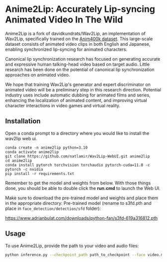 # **Anime2Lip: Accurately Lip-syncing Animated Video In The Wild**

Anime2Lip is a fork of davidkundrats/Wav2Lip, an implementation of Wav2Lip, specifically trained on the [Anim400k dataset](https://github.com/davidmchan/Anim400K). This large-scale dataset consists of animated video clips in 
both English and Japanese, enabling synchronized lip-syncing for animated characters.

Canonical lip synchronization research has focused on generating accurate and expressive human talking-head video based on target audio. Little research has been done on the potential of canonical
lip synchronization approaches on animated video. 

We hope that training Wav2Lip's generator and expert discriminator on animated video will be a preliminary step in this research direction. Potential industry uses include automatic dubbing for animated films and series, 
enhancing the localization of animated content, and improving virtual character interactions in video games and virtual reality.

## Installation

Open a conda prompt to a directory where you would like to install the wav2lip web ui.
```
conda create -n anime2lip python=3.10
conda activate anime2lip
git clone https://github.com/natlamir/Wav2Lip-WebUI.git anime2lip
cd anime2lip
conda install pytorch torchvision torchaudio pytorch-cuda=11.8 -c pytorch -c nvidia
pip install -r requirements.txt
```

Remember to get the model and weights from below. With those things done, you should be able to double click the **run.cmd** to launch the Web UI.

Make sure to download the pre-trained model and weights and place them in the appropriate directory:
Pre-trained model (rename to s3fd.pth and place in `face_detection/detection/sfd` folder): 

https://www.adrianbulat.com/downloads/python-fan/s3fd-619a316812.pth

## Usage

To use Anime2Lip, provide the path to your video and audio files:
```bash
python inference.py --checkpoint_path path_to_checkpoint --face video.mp4 --audio audio.wav
